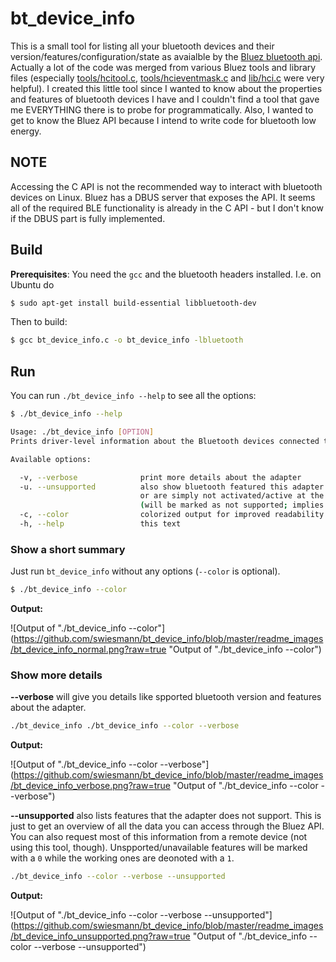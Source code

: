 # bt_device_info

This is a small tool for listing all your bluetooth devices and their version/features/configuration/state as avaialble by the [Bluez bluetooth api](http://www.bluez.org). Actually a lot of the code was merged from various Bluez tools and library files (especially [tools/hcitool.c](http://git.kernel.org/cgit/bluetooth/bluez.git/tree/tools/hcitool.c), [tools/hcieventmask.c](http://git.kernel.org/cgit/bluetooth/bluez.git/tree/tools/hcieventmask.c) and [lib/hci.c](http://git.kernel.org/cgit/bluetooth/bluez.git/tree/lib/hci.c) were very helpful). I created this little tool since I wanted to know about the properties and features of bluetooth devices I have and I couldn't find a tool that gave me EVERYTHING there is to probe for programmatically. Also, I wanted to get to know the Bluez API because I intend to write code for bluetooth low energy. 

## NOTE
Accessing the C API is not the recommended way to interact with bluetooth devices on Linux. Bluez has a DBUS server that exposes the API. It seems all of the required BLE functionality is already in the C API - but I don't know if the DBUS part is fully implemented.

## Build
**Prerequisites**: You need the `gcc` and the bluetooth headers installed. I.e. on Ubuntu do
```bash
$ sudo apt-get install build-essential libbluetooth-dev
```

Then to build:
```bash
$ gcc bt_device_info.c -o bt_device_info -lbluetooth
```

## Run
You can run `./bt_device_info --help` to see all the options:
```bash
$ ./bt_device_info --help

Usage: ./bt_device_info [OPTION]
Prints driver-level information about the Bluetooth devices connected to this machine. Uses code from the Bluez project (http://www.bluez.org/).

Available options:

  -v, --verbose              print more details about the adapter
  -u. --unsupported          also show bluetooth featured this adapter does not support
                             or are simply not activated/active at the moment
                             (will be marked as not supported; implies --verbose)
  -c, --color                colorized output for improved readability
  -h, --help                 this text
```

### Show a short summary
Just run `bt_device_info` without any options (`--color` is optional).
```bash
$ ./bt_device_info --color
```

**Output:**

![Output of "./bt_device_info --color"](https://github.com/swiesmann/bt_device_info/blob/master/readme_images/bt_device_info_normal.png?raw=true "Output of "./bt_device_info --color")




### Show more details
**--verbose** will give you details like spported bluetooth version and features about the adapter.
```bash
./bt_device_info ./bt_device_info --color --verbose
```

**Output:**

![Output of "./bt_device_info --color --verbose"](https://github.com/swiesmann/bt_device_info/blob/master/readme_images/bt_device_info_verbose.png?raw=true "Output of "./bt_device_info --color --verbose")

**--unsupported** also lists features that the adapter does not support. This is just to get an overview of all the data you can access through the Bluez API. You can also request most of this information from a remote device (not using this tool, though). Unspported/unavailable features will be marked with a `0` while the working ones are deonoted with a `1`.
```bash
./bt_device_info --color --verbose --unsupported
```

**Output:**

![Output of "./bt_device_info --color --verbose --unsupported"](https://github.com/swiesmann/bt_device_info/blob/master/readme_images/bt_device_info_unsupported.png?raw=true "Output of "./bt_device_info --color --verbose --unsupported")
